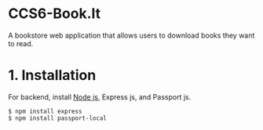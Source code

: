 # CCS6-Book.It
A bookstore web application that allows users to download books they want to read.

# 1. Installation
For backend, install [Node js](https://nodejs.org/en/download/), Express js, and Passport js. 
```
$ npm install express
$ npm install passport-local
```
